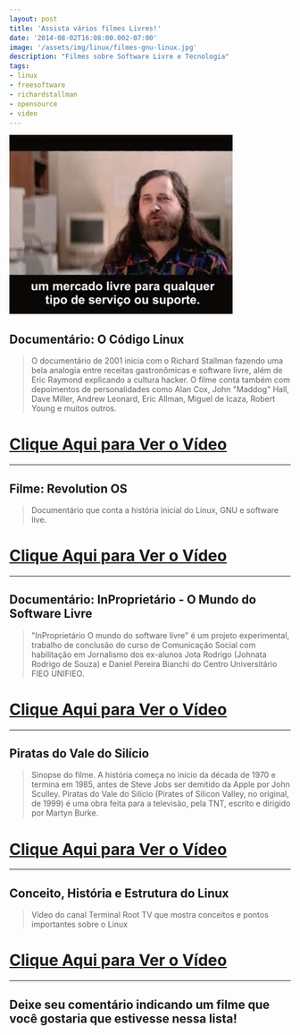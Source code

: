 ```yaml
---
layout: post
title: 'Assista vários filmes Livres!'
date: '2014-08-02T16:08:00.002-07:00'
image: '/assets/img/linux/filmes-gnu-linux.jpg'
description: "Filmes sobre Software Livre e Tecnologia"
tags:
- linux
- freesoftware
- richardstallman
- opensource
- video
---
```


![Assista vários filmes Livres!](/assets/img/linux/filmes-gnu-linux.jpg "Filmes sobre Software Livre e Tecnologia")

## Documentário: O Código Linux

> O documentário de 2001 inicia com o Richard Stallman fazendo uma bela analogia entre receitas gastronômicas e software livre, além de Eric Raymond explicando a cultura hacker. O filme conta também com depoimentos de personalidades como Alan Cox, John "Maddog" Hall, Dave Miller, Andrew Leonard, Eric Allman, Miguel de Icaza, Robert Young e muitos outros.


# [Clique Aqui para Ver o Vídeo](//www.youtube.com/watch?v=v1cd1AkHUqQ)


***

## Filme: Revolution OS

> Documentário que conta a história inicial do Linux, GNU e software live.


# [Clique Aqui para Ver o Vídeo](//www.youtube.com/watch?v=plMxWpXhqig)


***

## Documentário: InProprietário - O Mundo do Software Livre

> "InProprietário O mundo do software livre" é um projeto experimental, trabalho de conclusão do curso de Comunicação Social com habilitação em Jornalismo dos ex-alunos Jota Rodrigo (Johnata Rodrigo de Souza) e Daniel Pereira Bianchi do Centro Universitário FIEO UNIFIEO.


# [Clique Aqui para Ver o Vídeo](//www.youtube.com/watch?v=MKDn9quw5sc)


***

## Piratas do Vale do Silício

> Sinopse do filme. A história começa no início da década de 1970 e termina em 1985, antes de Steve Jobs ser demitido da Apple por John Sculley. Piratas do Vale do Silício (Pirates of Silicon Valley, no original, de 1999) é uma obra feita para a televisão, pela TNT, escrito e dirigido por Martyn Burke.


# [Clique Aqui para Ver o Vídeo](//www.youtube.com/watch?v=wI5Z8J8wFOo)


***

## Conceito, História e Estrutura do Linux

> Vídeo do canal Terminal Root TV que mostra conceitos e pontos importantes sobre o Linux


# [Clique Aqui para Ver o Vídeo](//www.youtube.com/watch?v=zqxqvkoRsTw)


***

## Deixe seu comentário indicando um filme que você gostaria que estivesse nessa lista!

<script async src="https://pagead2.googlesyndication.com/pagead/js/adsbygoogle.js"></script>

<!-- Informat -->
<ins class="adsbygoogle"
 style="display:block"
 data-ad-client="ca-pub-2838251107855362"
 data-ad-slot="2327980059"
 data-ad-format="auto"
 data-full-width-responsive="true"></ins>

<script>
(adsbygoogle = window.adsbygoogle || []).push({});
</script>

